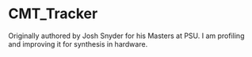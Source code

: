 # CMT_Tracker
Originally authored by Josh Snyder for his Masters at PSU. I am profiling and improving it for synthesis in hardware.

